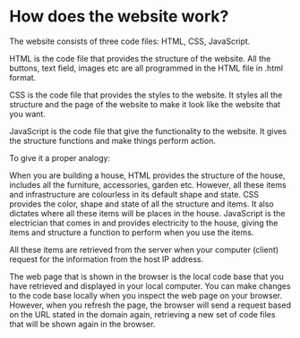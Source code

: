 # How does the website work?

The website consists of three code files: HTML, CSS, JavaScript.

HTML is the code file that provides the structure of the website. All the buttons, text field, images etc are all programmed in the HTML file in .html format. 

CSS is the code file that provides the styles to the website. It styles all the structure and the page of the website to make it look like the website that you want. 

JavaScript is the code file that give the functionality to the website. It gives the structure functions and make things perform action.

To give it a proper analogy:

When you are building a house, HTML provides the structure of the house, includes all the furniture, accessories, garden etc. However, all these items and infrastructure are colourless in its default shape and state. CSS provides the color, shape and state of all the structure and items. It also dictates where all these items will be places in the house. JavaScript is the electrician that comes in and provides electricity to the house, giving the items and structure a function to perform when you use the items.

All these items are retrieved from the server when your computer (client) request for the information from the host IP address.

The web page that is shown in the browser is the local code base that you have retrieved and displayed in your local computer. You can make changes to the code base locally when you inspect the web page on your browser. However, when you refresh the page, the browser will send a request based on the URL stated in the domain again, retrieving a new set of code files that will be shown again in the browser. 